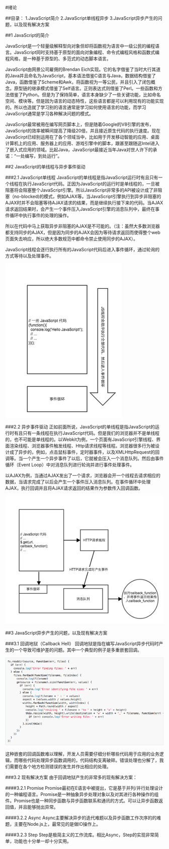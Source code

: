 #绪论

##目录：
1.JavaScript简介
2.JavaScript单线程异步
3.JavaScript异步产生的问题，以及现有解决方案

##1 JavaScript的简介

JavaScript是一个轻量级解释型向对象但却将函数视为语言中一级公民的编程语言。JavaScript同时支持基于原型的面向对象编程、命令式编程风格和函数式编程风格，是一种基于原型的、多范式的动态脚本语言。

JavaScript由网景公司雇佣的Brendan Eich实现。它的名字借鉴了当时大行其道的Java并且命名为JavaScript，基本语法借鉴C语言与Java，数据结构借鉴了Java，函数借鉴了Scheme和Awk，将函数视为一等公民，并且引入了闭包概念。原型链的继承模式借鉴了Self语言。正则表达式则借鉴了Perl。一些函数和方法借鉴了Python。但是为了保持简单，语言本身缺少了一些关键功能，比如命名空间、模块等。但是因为语言的动态特性，这些语言都是可以利用现有的功能实现的。所以也造就了学习别的语言通常是学习如何使用语言的功能，而学习JavaScript通常是学习各种解决问题的模式。

JavaScript最常被用在编写网页脚本上，但是随着Google的V8引擎的发布，JavaScript的效率被瞬间提高了降级20倍，并且接近原生代码的执行速度。现在JavaScirpt已经别运用在了各个领域当中，比如用于开发移动智能的应用、桌面计算机上的应用、服务器上的应用、游戏引擎中的脚本，跟甚至跟随这Intel进入了嵌入式应用的领域。比起Java，JavaScript最接近当年Java对世人许下的承诺：“一处编写，到处运行”。

##2 JavaScript的单线程与异步事件驱动

###2.1 JavaScript单线程
JavaScript的单线程是指JavaScript运行时有且只有一个线程在执行JavaScript代码。正因为JavaScript的运行时是单线程的，一旦被阻塞将会阻塞整个JavaScript引擎。所以JavaScript非常多的API被设计成了非阻塞（no-blocked)的模式，例如AJAX等。当JavaScript引擎执行到异步非阻塞的AJAX时并不会阻塞等待AJAX请求的结果，而是继续执行接下来的代码。当AJAX请求返回结果时，会产生一个事件压入JavaScript引擎的消息队列中，最终在事件循环中执行事件的处理的操作。

所以在代码中马上获取异步非阻塞的AJAX是不可能的。（注：虽然大多数浏览器都支持同步的AJAX，但是因为同步的AJAX会因为等待请求返回而使得整个web页面失去响应，所以绝大多数规范中都命令禁止使用同步的AJAX）。

JavaScript线程会逐行执行所有的JavaScript代码后进入事件循环，通过轮询的方式等待以及处理事件。

![单线程例子](./01_1.jpg)

###2.2 异步事件驱动
正如前面所说，JavaScript的单线程是指JavaScript的运行时有且只有一条线程在执行JavaScript代码。但是我们的浏览器并不是单线程的，也不可能是单线程的。以Webkit为例，一个页面有JavaScript引擎线程、界面渲染线程、浏览器事件触发线程、Http请求线程等线程。浏览器很多行为被设计成了异步的，例如，点击鼠标事件，定时器事件，以及XMLHttpRequest的回调等。当一个产生一个异步事件了以后，它就被会压入一个消息队列。然后由事件循环（Event Loop）中对消息队列进行轮询并进行事件处理事件。

以AJAX为例，当通过AJAX发出了一个请求，浏览器会开一个线程去请求相应的数据，当请求完成了以后会产生一个事件压入消息队列。在事件循环中处理AJAX，执行回调并且将AJAX请求返回的结果作为参数传入回调函数。

![AJAX的例子](./01_2.jpg)

##3 JavaScript异步产生的问题，以及现有解决方案

###3.1 回调地狱（Callback Hell）
回调地狱是指在编写JavaScript异步代码时产生的一个导致可维护差的问题。其中一个典型的例子是多重嵌套回调。

![多重嵌套回调](./01_3.png)

这种嵌套的回调函数难以理解，开发人员需要仔细分析哪些代码用于应用的业务逻辑，而哪些代码处理异步函数调用的，代码结构支离破碎。错误处理也分解了，我们需要在各个地方检测错误的发生并作出相应的处理。

###3.2 现有解决方案
由于回调地狱产生的非常多的现有解决方案：

####3.2.1 Promise
Promise最初在E语言中被提出，它是基于并列/并行处理设计的一种编程语言。Promise是一种抽象异步处理对象以及对其进行各种操作的组件。Promise也是一种同步函数与异步函数联系和通讯的方式。可以让异步函数返回值，并且能够抛出异常。

####3.2.2 Async
Async主要解决异步的迭代难题以及异步函数工作次序的的难题，主要在Node.js上，最常见的是做IO操作上。

####3.2.3 Step
Step是极简主义的工作流库。相比Async，Step的实现非常简单，功能也十分单一却十分实用。

